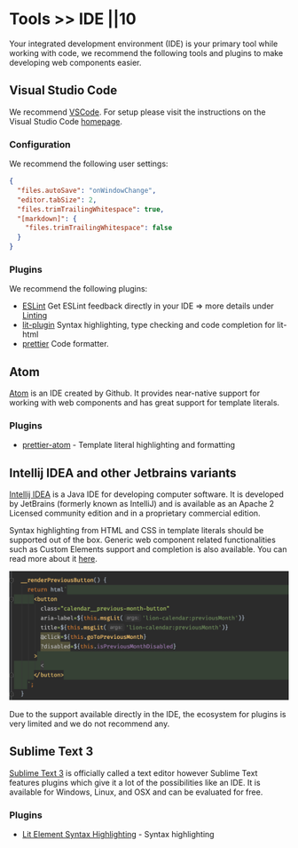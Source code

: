 # Tools >> IDE ||10

Your integrated development environment (IDE) is your primary tool while working with code, we recommend the following tools and plugins to make developing web components easier.

## Visual Studio Code

We recommend [VSCode](https://code.visualstudio.com/). For setup please visit the instructions on the Visual Studio Code [homepage](https://code.visualstudio.com/).

### Configuration

We recommend the following user settings:

```json
{
  "files.autoSave": "onWindowChange",
  "editor.tabSize": 2,
  "files.trimTrailingWhitespace": true,
  "[markdown]": {
    "files.trimTrailingWhitespace": false
  }
}
```

### Plugins

We recommend the following plugins:

- [ESLint](https://marketplace.visualstudio.com/items?itemName=dbaeumer.vscode-eslint)
  Get ESLint feedback directly in your IDE => more details under [Linting](./linting-and-formatting.md)
- [lit-plugin](https://marketplace.visualstudio.com/items?itemName=runem.lit-plugin)
  Syntax highlighting, type checking and code completion for lit-html
- [prettier](https://marketplace.visualstudio.com/items?itemName=esbenp.prettier-vscode) Code formatter.

## Atom

[Atom](https://atom.io/) is an IDE created by Github. It provides near-native support for working with web components and has great support for template literals.

### Plugins

- [prettier-atom](https://atom.io/packages/prettier-atom) - Template literal highlighting and formatting

## Intellij IDEA and other Jetbrains variants

[Intellij IDEA](https://www.jetbrains.com/idea/) is a Java IDE for developing computer software. It is developed by JetBrains (formerly known as IntelliJ) and is available as an Apache 2 Licensed community edition and in a proprietary commercial edition.

Syntax highlighting from HTML and CSS in template literals should be supported out of the box. Generic web component related functionalities such as Custom Elements support and completion is also available. You can read more about it [here](https://blog.jetbrains.com/phpstorm/2013/10/phpstorm-7-web-toolkit-javascript-templates-web-components-support/).

![intellij-syntax0-highlighting](./assets/intellij-syntax-highlighting.png)

Due to the support available directly in the IDE, the ecosystem for plugins is very limited and we do not recommend any.

## Sublime Text 3

[Sublime Text 3](https://www.sublimetext.com/3) is officially called a text editor however Sublime Text features plugins which give it a lot of the possibilities like an IDE. It is available for Windows, Linux, and OSX and can be evaluated for free.

### Plugins

- [Lit Element Syntax Highlighting](https://packagecontrol.io/packages/LitElement%20Syntax%20Highlighting) - Syntax highlighting

